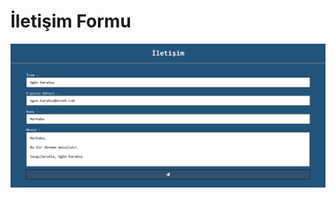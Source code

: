 # İletişim Formu

![Ekran Görüntüsü][1]

[1]: https://github.com/ogunkarakus/contact-form/raw/master/screenshot-tr_TR.png
